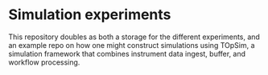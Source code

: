 # Simulation experiments

This repository doubles as both a storage for the different experiments, and
an example repo on how one might construct simulations using TOpSim, a
simulation framework that combines instrument data ingest, buffer, and workflow
processing. 


